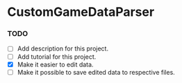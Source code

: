 # CustomGameDataParser
### TODO
- [ ] Add description for this project.
- [ ] Add tutorial for this project.
- [X] Make it easier to edit data.
- [ ] Make it possible to save edited data to respective files.
